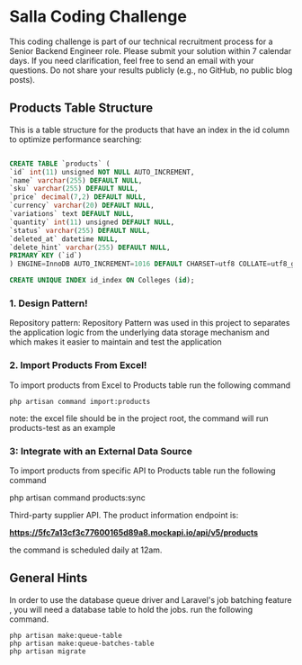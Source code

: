 # Salla Coding Challenge

This coding challenge is part of our technical recruitment process for a Senior Backend Engineer role. Please submit your solution within 7 calendar days. If you need clarification, feel free to send an email with your questions. Do not share your results publicly (e.g., no GitHub, no public blog posts).

## Products Table Structure

This is a table structure for the products that have an index in the id column to optimize performance searching:

```sql

CREATE TABLE `products` (
`id` int(11) unsigned NOT NULL AUTO_INCREMENT,
`name` varchar(255) DEFAULT NULL,
`sku` varchar(255) DEFAULT NULL,
`price` decimal(7,2) DEFAULT NULL,
`currency` varchar(20) DEFAULT NULL,
`variations` text DEFAULT NULL,
`quantity` int(11) unsigned DEFAULT NULL,
`status` varchar(255) DEFAULT NULL,
`deleted_at` datetime NULL,
`delete_hint` varchar(255) DEFAULT NULL,
PRIMARY KEY (`id`)
) ENGINE=InnoDB AUTO_INCREMENT=1016 DEFAULT CHARSET=utf8 COLLATE=utf8_general_ci;

CREATE UNIQUE INDEX id_index ON Colleges (id);

```

### 1. Design Pattern!

Repository pattern:
Repository Pattern was used in this project to separates the application logic from the underlying data storage mechanism and
which makes it easier to maintain and test the application

### 2. Import Products From Excel!

To import products from Excel to Products table run the following command

```artisan
php artisan command import:products
```

note:
the excel file should be in the project root, the command will run products-test as an example

### 3: Integrate with an External Data Source

To import products from specific API to Products table run the following command

php artisan command products:sync

Third-party supplier API. The product information endpoint is:

**https://5fc7a13cf3c77600165d89a8.mockapi.io/api/v5/products**

the command is scheduled daily at 12am.

## **General Hints**

In order to use the database queue driver and Laravel's job batching feature , you will need a database table to hold the jobs.
run the following command.

```artisan
php artisan make:queue-table
php artisan make:queue-batches-table
php artisan migrate
```
